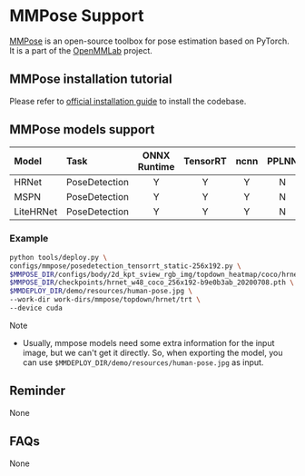 # MMPose Support

[MMPose](https://github.com/open-mmlab/mmpose) is an open-source toolbox for pose estimation based on PyTorch. It is a part of the [OpenMMLab](https://openmmlab.com/) project.

## MMPose installation tutorial

Please refer to [official installation guide](https://mmpose.readthedocs.io/en/latest/install.html) to install the codebase.

## MMPose models support

| Model     | Task          | ONNX Runtime | TensorRT | ncnn | PPLNN | OpenVINO |                                        Model config                                         |
|:----------|:--------------|:------------:|:--------:|:----:|:-----:|:--------:|:-------------------------------------------------------------------------------------------:|
| HRNet     | PoseDetection |      Y       |    Y     |  Y   |   N   |    Y     |   [config](https://mmpose.readthedocs.io/en/latest/papers/backbones.html#hrnet-cvpr-2019)   |
| MSPN      | PoseDetection |      Y       |    Y     |  Y   |   N   |    Y     |   [config](https://mmpose.readthedocs.io/en/latest/papers/backbones.html#mspn-arxiv-2019)   |
| LiteHRNet | PoseDetection |      Y       |    Y     |  Y   |   N   |    Y     | [config](https://mmpose.readthedocs.io/en/latest/papers/backbones.html#litehrnet-cvpr-2021) |

### Example

```bash
python tools/deploy.py \
configs/mmpose/posedetection_tensorrt_static-256x192.py \
$MMPOSE_DIR/configs/body/2d_kpt_sview_rgb_img/topdown_heatmap/coco/hrnet_w48_coco_256x192.py \
$MMPOSE_DIR/checkpoints/hrnet_w48_coco_256x192-b9e0b3ab_20200708.pth \
$MMDEPLOY_DIR/demo/resources/human-pose.jpg \
--work-dir work-dirs/mmpose/topdown/hrnet/trt \
--device cuda
```

Note

- Usually, mmpose models need some extra information for the input image, but we can't get it directly. So, when exporting the model, you can use `$MMDEPLOY_DIR/demo/resources/human-pose.jpg` as input.

## Reminder

None

## FAQs

None
